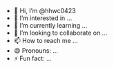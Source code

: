 - 👋 Hi, I’m @hhwc0423
- 👀 I’m interested in ...
- 🌱 I’m currently learning ...
- 💞️ I’m looking to collaborate on ...
- 📫 How to reach me ...
- 😄 Pronouns: ...
- ⚡ Fun fact: ...

<!---
hhwc0423/hhwc0423 is a ✨ special ✨ repository because its `README.md` (this file) appears on your GitHub profile.
You can click the Preview link to take a look at your changes.
--->
